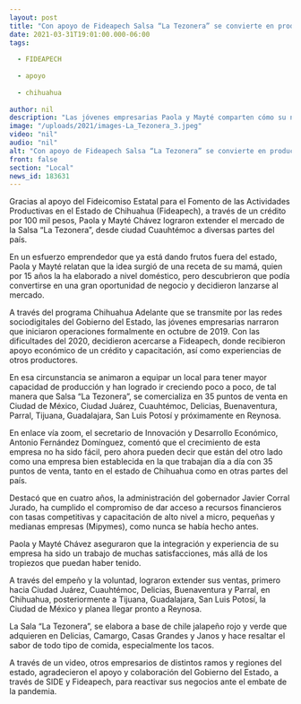 ```yaml
---
layout: post
title: "Con apoyo de Fideapech Salsa “La Tezonera” se convierte en producto nacional"
date: 2021-03-31T19:01:00.000-06:00
tags:
  
  - FIDEAPECH
  
  - apoyo
  
  - chihuahua
  
author: nil
description: "Las jóvenes empresarias Paola y Mayté comparten cómo su negocio familiar nace prácticamente con la pandemia"
image: "/uploads/2021/images-La_Tezonera_3.jpeg"
video: "nil"
audio: "nil"
alt: "Con apoyo de Fideapech Salsa “La Tezonera” se convierte en producto nacional"
front: false
section: "Local"
news_id: 183631
---
```


Gracias al apoyo del Fideicomiso Estatal para el Fomento de las Actividades Productivas en el Estado de Chihuahua (Fideapech), a través de un crédito por 100 mil pesos, Paola y Mayté Chávez lograron extender el mercado de la Salsa “La Tezonera”, desde ciudad Cuauhtémoc a diversas partes del país.

En un esfuerzo emprendedor que ya está dando frutos fuera del estado, Paola y Mayté relatan que la idea surgió de una receta de su  mamá, quien por 15 años la ha elaborado a nivel doméstico, pero descubrieron que podía convertirse en una gran oportunidad de negocio y decidieron lanzarse al mercado.

A través del programa Chihuahua Adelante que se transmite por las redes sociodigitales del Gobierno del Estado, las jóvenes empresarias narraron que iniciaron operaciones formalmente en octubre de 2019. Con las dificultades del 2020, decidieron acercarse a Fideapech, donde recibieron apoyo económico de un crédito y capacitación, así como experiencias de otros productores.

En esa circunstancia se animaron a equipar un local para tener mayor capacidad de producción y han logrado ir creciendo poco a poco, de tal manera que Salsa “La Tezonera”, se comercializa en 35 puntos de venta en Ciudad de México, Ciudad Juárez, Cuauhtémoc, Delicias, Buenaventura, Parral, Tijuana, Guadalajara, San Luis Potosí y próximamente en Reynosa.

En enlace vía zoom, el secretario de Innovación y Desarrollo Económico, Antonio Fernández Domínguez, comentó que el crecimiento de esta empresa no ha sido fácil, pero ahora pueden decir que están del otro lado como una empresa bien establecida en la que trabajan día a día con 35 puntos de venta, tanto en el estado de Chihuahua como en otras partes del país.

Destacó que en cuatro años, la administración del gobernador Javier Corral Jurado, ha cumplido el compromiso de dar acceso a recursos financieros con tasas competitivas y capacitación de alto nivel a micro, pequeñas y medianas empresas (Mipymes), como nunca se había hecho antes.

Paola y Mayté Chávez aseguraron que la integración y experiencia de su empresa ha sido un trabajo de muchas satisfacciones, más allá de los tropiezos que puedan haber tenido.

A través del empeño y la voluntad, lograron extender sus ventas, primero hacia Ciudad Juárez, Cuauhtémoc, Delicias, Buenaventura y Parral, en Chihuahua, posteriormente a Tijuana, Guadalajara, San Luis Potosí, la Ciudad de México y planea llegar pronto a Reynosa.

La Sala “La Tezonera”, se elabora a base de chile jalapeño rojo y verde que adquieren en Delicias, Camargo, Casas Grandes y Janos y hace resaltar el sabor de todo tipo de comida, especialmente los tacos.

A través de un video, otros empresarios de distintos ramos y regiones del estado, agradecieron el apoyo y colaboración del Gobierno del Estado, a través de SIDE y Fideapech, para reactivar sus negocios ante el embate de la pandemia.